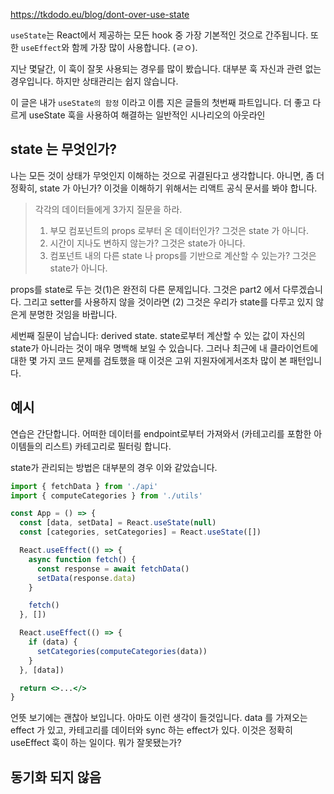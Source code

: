 https://tkdodo.eu/blog/dont-over-use-state

`useState`는 React에서 제공하는 모든 hook 중 가장 기본적인 것으로 간주됩니다. 또한 `useEffect`와 함께 가장 많이 사용합니다. (ㄹㅇ).

지난 몇달간, 이 훅이 잘못 사용되는 경우를 많이 봤습니다. 대부분 훅 자신과 관련 없는 경우입니다. 하지만 상태관리는 쉽지 않습니다.

이 글은 내가 `useState의 함정` 이라고 이름 지은 글들의 첫번째 파트입니다. 
더 좋고 다르게 useState 훅을 사용하여 해결하는 일반적인 시나리오의 아웃라인


## state 는 무엇인가?

나는 모든 것이 상태가 무엇인지 이해하는 것으로 귀결된다고 생각합니다. 아니면, 좀 더 정확히, state 가 아닌가? 이것을 이해하기 위해서는 리액트 공식 문서를 봐야 합니다.

> 각각의 데이터들에게 3가지 질문을 하라.
> 
> 1. 부모 컴포넌트의 props 로부터 온 데이터인가? 그것은 state 가 아니다.
> 2. 시간이 지나도 변하지 않는가? 그것은 state가 아니다.
> 3. 컴포넌트 내의 다른 state 나 props를 기반으로 계산할 수 있는가? 그것은 state가 아니다.

props를 state로 두는 것(1)은 완전히 다른 문제입니다. 그것은 part2 에서 다루겠습니다.
그리고 setter를 사용하지 않을 것이라면 (2) 그것은 우리가 state를 다루고 있지 않은게 분명한 것임을 바랍니다.

세번째 질문이 남습니다: derived state. state로부터 계산할 수 있는 값이 자신의 state가 아니라는 것이 매우 명백해 보일 수 있습니다. 그러나 최근에 내 클라이언트에 대한 몇 가지 코드 문제를 검토했을 때 이것은 고위 지원자에게서조차 많이 본 패턴입니다.

## 예시

연습은 간단합니다. 어떠한 데이터를 endpoint로부터 가져와서 (카테고리를 포함한 아이템들의 리스트) 카테고리로 필터링 합니다.

state가 관리되는 방법은 대부분의 경우 이와 같았습니다.

```jsx
import { fetchData } from './api'
import { computeCategories } from './utils'

const App = () => {
  const [data, setData] = React.useState(null)
  const [categories, setCategories] = React.useState([])

  React.useEffect(() => {
    async function fetch() {
      const response = await fetchData()
      setData(response.data)
    }

    fetch()
  }, [])

  React.useEffect(() => {
    if (data) {
      setCategories(computeCategories(data))
    }
  }, [data])

  return <>...</>
}
```

언뜻 보기에는 괜찮아 보입니다. 아마도 이런 생각이 들것입니다. data 를 가져오는 effect 가 있고, 카테고리를 데이터와 sync 하는 effect가 있다. 
이것은 정확히 useEffect 훅이 하는 일이다. 뭐가 잘못됐는가?

## 동기화 되지 않음

